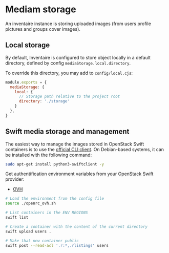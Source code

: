 # Mediam storage

An inventaire instance is storing uploaded images (from users profile pictures and groups cover images).

## Local storage

By default, Inventaire is configured to store object locally in a default directory, defined by config `mediaStorage.local.directory`.

To override this directory, you may add to `config/local.cjs`:

```js
module.exports = {
  mediaStorage: {
    local: {
      // Storage path relative to the project root
      directory: './storage'
    }
  },
}
```

## Swift media storage and management

The easiest way to manage the images stored in OpenStack Swift containers is to use the [official CLI client](https://docs.openstack.org/python-swiftclient/latest/cli/index.html). On Debian-based systems, it can be installed with the following command:
```sh
sudo apt-get install python3-swiftclient -y
```

Get authentification environment variables from your OpenStack Swift provider:
* [OVH](https://docs.ovh.com/us/en/public-cloud/set-openstack-environment-variables/)

```sh
# Load the environment from the config file
source ./openrc_ovh.sh

# List containers in the ENV REGIONS
swift list

# Create a container with the content of the current directory
swift upload users .

# Make that new container public
swift post --read-acl '.r:*,.rlistings' users
```

